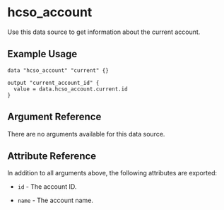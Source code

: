 # hcso_account

Use this data source to get information about the current account.

## Example Usage

```hcl
data "hcso_account" "current" {}

output "current_account_id" {
  value = data.hcso_account.current.id
}
```

## Argument Reference

There are no arguments available for this data source.

## Attribute Reference

In addition to all arguments above, the following attributes are exported:

* `id` - The account ID.

* `name` - The account name.
